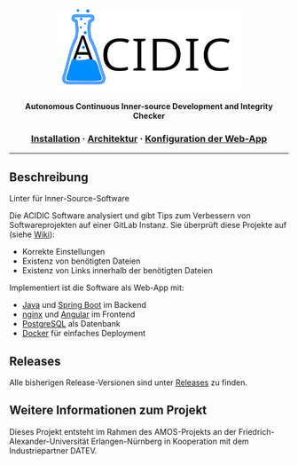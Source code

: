 <a href="https://github.com/amosproj/amos-ss2021-is-project-linter">
  <p align="center">
    <img height=150 src="https://raw.githubusercontent.com/amosproj/amos-ss2021-is-project-linter/main/assets/header.svg"/>
  </p>
</a>

<p align="center">
  <strong>Autonomous Continuous Inner-source Development and Integrity Checker</strong>
</p>

<h3 align="center">
  <a href="https://github.com/amosproj/amos-ss2021-is-project-linter/wiki/Docker-Deployment">Installation</a>
  <span> · </span>
  <a href="https://github.com/amosproj/amos-ss2021-is-project-linter/wiki/Architektur">Architektur</a>
  <span> · </span>
  <a href="https://github.com/amosproj/amos-ss2021-is-project-linter/wiki/Config-File">Konfiguration der Web-App</a>
</h3>

---

## Beschreibung
Linter für Inner-Source-Software

Die ACIDIC Software analysiert und gibt Tips zum Verbessern von Softwareprojekten auf einer GitLab Instanz. Sie überprüft diese Projekte auf (siehe <a href="https://github.com/amosproj/amos-ss2021-is-project-linter/wiki/Checks">Wiki</a>): 
* Korrekte Einstellungen
* Existenz von benötigten Dateien
* Existenz von Links innerhalb der benötigten Dateien

Implementiert ist die Software als Web-App mit:
* <a href="https://www.java.com/">Java</a> und <a href="https://spring.io/projects/spring-boot">Spring Boot</a> im Backend
* <a href="https://www.nginx.com/">nginx</a> und <a href="https://angular.io/">Angular</a> im Frontend
* <a href="https://www.postgresql.org/">PostgreSQL</a> als Datenbank
* <a href="https://www.docker.com/">Docker</a> für einfaches Deployment

## Releases
Alle bisherigen Release-Versionen sind unter <a href="https://github.com/amosproj/amos-ss2021-is-project-linter/releases">Releases</a> zu finden.

## Weitere Informationen zum Projekt
Dieses Projekt entsteht im Rahmen des AMOS-Projekts an der Friedrich-Alexander-Universität Erlangen-Nürnberg in Kooperation mit dem Industriepartner DATEV.
